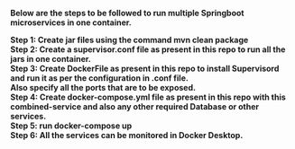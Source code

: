 <b>Below are the steps to be followed to run multiple Springboot microservices in one container.<b>

Step 1: Create jar files using the command mvn clean package<br />
Step 2: Create a supervisor.conf file as present in this repo to run all the jars in one container.<br />
Step 3: Create DockerFile as present in this repo to install Supervisord and run it as per the configuration in .conf file.<br />
        Also specify all the ports that are to be exposed.<br />
Step 4: Create docker-compose.yml file as present in this repo with this combined-service and also any other required Database or other services.<br />
Step 5: run docker-compose up<br />
Step 6: All the services can be monitored in Docker Desktop.
